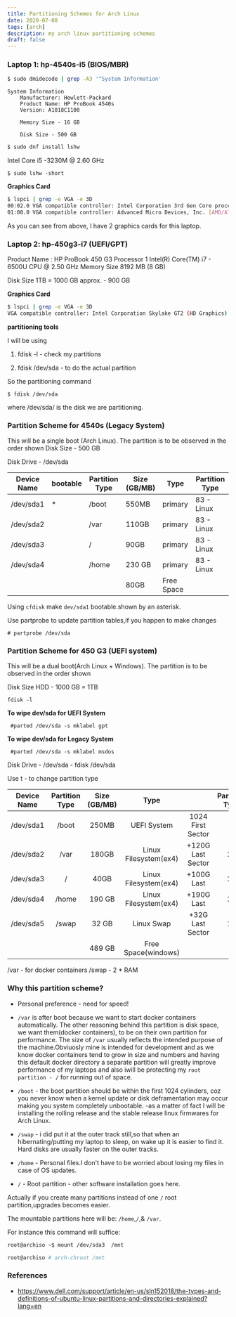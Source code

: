 ```yaml
---
title: Partitioning Schemes for Arch Linux 
date: 2020-07-08
tags: [arch]
description: my arch linux partitioning schemes 
draft: false
---
```


### Laptop 1: hp-4540s-i5 (BIOS/MBR)

```bash
$ sudo dmidecode | grep -A3 '^System Information'
```
```
System Information
	Manufacturer: Hewlett-Packard
	Product Name: HP ProBook 4540s
	Version: A1018C1100

	Memory Size - 16 GB

	Disk Size - 500 GB
```
```bash
$ sudo dnf install lshw
```
Intel Core i5 -3230M @ 2.60 GHz
```
$ sudo lshw -short
```


**Graphics Card**
```bash
$ lspci | grep -e VGA -e 3D
00:02.0 VGA compatible controller: Intel Corporation 3rd Gen Core processor Graphics Controller (rev 09)
01:00.0 VGA compatible controller: Advanced Micro Devices, Inc. [AMD/ATI] Thames [Radeon HD 7550M/7570M/7650M]
```

As you can see from above, I have 2 graphics cards for this laptop.


### Laptop 2: hp-450g3-i7 (UEFI/GPT)
 Product Name : HP ProBook 450 G3
 Processor 1 Intel(R) Core(TM) i7 - 6500U CPU @ 2.50 GHz
 Memory Size  8192 MB (8 GB)

 Disk Size 1TB =  1000 GB approx. - 900 GB


**Graphics Card**
```bash
$ lspci | grep -e VGA -e 3D
VGA compatible controller: Intel Corporation Skylake GT2 (HD Graphics)
```

**partitioning tools**

I will be using 

1. fdisk -l  - check my partitions 

2. fdisk /dev/sda - to do the actual partition

So the partitioning command

```
$ fdisk /dev/sda
```
where /dev/sda/ is the disk we are partitioning. 

 ### Partition Scheme for 4540s (Legacy System)
 This will be a single boot (Arch Linux).
 The partition is to be observed in the order shown
 Disk Size - 500 GB

 Disk Drive - /dev/sda
 

 | Device Name | bootable    | Partition Type | Size (GB/MB)| Type                  | Partition Type  |
 |-------------|------------ |----------      |  -----------| -----                 |  ------------   |
 | /dev/sda1   |    *        |/boot           | 550MB       |  primary              |  83 - Linux     |
 | /dev/sda2   |             |/var            | 110GB       |  primary              |  83 - Linux     | 
 | /dev/sda3   |             |/               | 90GB        |  primary              |  83 - Linux     | 
 | /dev/sda4   |             |/home           | 230 GB      |  primary              |  83 - Linux     |
 |             |             |                | 80GB        | Free Space            |                 |

 
Using `cfdisk` make `dev/sda1` bootable.shown by an asterisk. 

Use partprobe to update partition tables,if you happen to make changes
```
# partprobe /dev/sda
```


 ### Partition Scheme for 450 G3 (UEFI system)

 This will be a dual boot(Arch Linux + Windows).
 The partition is to be observed in the order shown

 Disk Size HDD - 1000 GB = 1TB
```
fdisk -l
```
 **To wipe dev/sda for UEFI System**
```
 #parted /dev/sda -s mklabel gpt 
```
**To wipe dev/sda for Legacy System**
```
 #parted /dev/sda -s mklabel msdos 
```

 Disk Drive - /dev/sda  - fdisk /dev/sda

 Use t - to change partition type
 

 | Device Name | Partition Type | Size (GB/MB)| Type                  |                      | Partition Type |
 | :----------:| :--------:     |  :---------:| :-----:               | :-------------:      | :---------:    |
 | /dev/sda1   | /boot          | 250MB       | UEFI System           | 1024 First Sector    |   1            |
 | /dev/sda2   | /var           | 180GB       | Linux Filesystem(ex4) | +120G Last Sector    |   20           |
 | /dev/sda3   | /              | 40GB        | Linux Filesystem(ex4) | +100G Last           |   20           |
 | /dev/sda4   | /home          | 190 GB      | Linux Filesystem(ex4) | +190G Last           |   20           |
 | /dev/sda5   | /swap          | 32 GB       | Linux Swap            | +32G Last Sector     |   19           |
 |             |                | 489 GB      | Free Space(windows)   |                      |                |

                                                                                                
 /var -  for docker containers
 /swap - 2 * RAM

### Why this partition scheme?
- Personal preference - need for speed!
- `/var` is after boot because we want to start docker containers automatically.
   The other reasoning behind this partition is disk space, we want them(docker containers), to be on their own partition for performance.
   The size of `/var` usually reflects the intended purpose of the machine.Obviuosly mine is intended for development and as we know
   docker containers tend to grow in size and numbers and having this default docker directory a separate partition will greatly improve
   performance of my laptops and also iwill be protecting my `root partition - /` for running out of space. 

- `/boot` - the boot partition should be within the first 1024 cylinders, coz you  never know when a kernel update or disk deframentation may
		  occur making you system completely unbootable. 
		  -as a matter of fact I will be installing the rolling release and the stable release linux firmwares for Arch Linux.

- `/swap` - i did put it at the outer track still,so that when an hibernating/putting my laptop to sleep, on wake up it is easier to find it.
  Hard disks are usually faster on the outer tracks.

- `/home` - Personal files.I don't have to be worried about losing my files in case of OS updates.

- `/` - Root partition - other software installation goes here. 


Actually if you create many partitions instead of one `/` root partition,upgrades becomes easier.

The mountable partitions here will be: `/home`,`/`,& `/var`.

For instance this command will suffice:

```bash
root@archiso ~$ mount /dev/sda3  /mnt

root@archiso # arch-chroot /mnt
```

### References
- https://www.dell.com/support/article/en-us/sln152018/the-types-and-definitions-of-ubuntu-linux-partitions-and-directories-explained?lang=en



